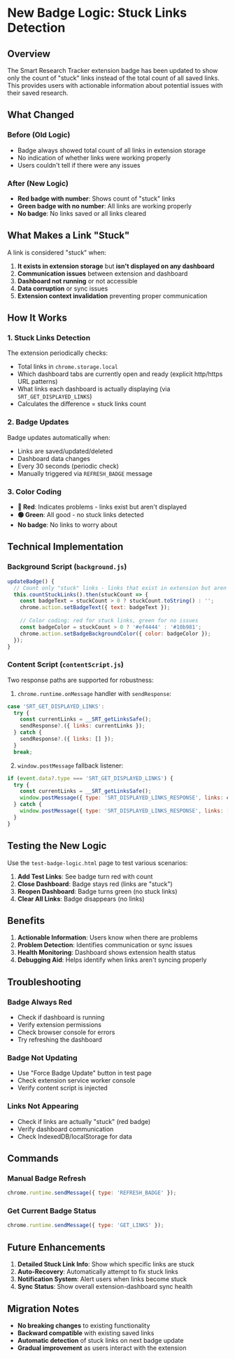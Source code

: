 # New Badge Logic: Stuck Links Detection

## Overview

The Smart Research Tracker extension badge has been updated to show only the count of "stuck" links instead of the total count of all saved links. This provides users with actionable information about potential issues with their saved research.

## What Changed

### Before (Old Logic)
- Badge always showed total count of all links in extension storage
- No indication of whether links were working properly
- Users couldn't tell if there were any issues

### After (New Logic)
- **Red badge with number**: Shows count of "stuck" links
- **Green badge with no number**: All links are working properly
- **No badge**: No links saved or all links cleared

## What Makes a Link "Stuck"

A link is considered "stuck" when:

1. **It exists in extension storage** but **isn't displayed on any dashboard**
2. **Communication issues** between extension and dashboard
3. **Dashboard not running** or not accessible
4. **Data corruption** or sync issues
5. **Extension context invalidation** preventing proper communication

## How It Works

### 1. Stuck Links Detection
The extension periodically checks:
- Total links in `chrome.storage.local`
- Which dashboard tabs are currently open and ready (explicit http/https URL patterns)
- What links each dashboard is actually displaying (via `SRT_GET_DISPLAYED_LINKS`)
- Calculates the difference = stuck links count

### 2. Badge Updates
Badge updates automatically when:
- Links are saved/updated/deleted
- Dashboard data changes
- Every 30 seconds (periodic check)
- Manually triggered via `REFRESH_BADGE` message

### 3. Color Coding
- **🔴 Red**: Indicates problems - links exist but aren't displayed
- **🟢 Green**: All good - no stuck links detected
- **No badge**: No links to worry about

## Technical Implementation

### Background Script (`background.js`)
```javascript
updateBadge() {
  // Count only "stuck" links - links that exist in extension but aren't displayed on dashboard
  this.countStuckLinks().then(stuckCount => {
    const badgeText = stuckCount > 0 ? stuckCount.toString() : '';
    chrome.action.setBadgeText({ text: badgeText });
    
    // Color coding: red for stuck links, green for no issues
    const badgeColor = stuckCount > 0 ? '#ef4444' : '#10b981';
    chrome.action.setBadgeBackgroundColor({ color: badgeColor });
  });
}
```

### Content Script (`contentScript.js`)
Two response paths are supported for robustness:

1) `chrome.runtime.onMessage` handler with `sendResponse`:
```javascript
case 'SRT_GET_DISPLAYED_LINKS':
  try {
    const currentLinks = __SRT_getLinksSafe();
    sendResponse?.({ links: currentLinks });
  } catch {
    sendResponse?.({ links: [] });
  }
  break;
```

2) `window.postMessage` fallback listener:
```javascript
if (event.data?.type === 'SRT_GET_DISPLAYED_LINKS') {
  try {
    const currentLinks = __SRT_getLinksSafe();
    window.postMessage({ type: 'SRT_DISPLAYED_LINKS_RESPONSE', links: currentLinks }, '*');
  } catch {
    window.postMessage({ type: 'SRT_DISPLAYED_LINKS_RESPONSE', links: [] }, '*');
  }
}
```

## Testing the New Logic

Use the `test-badge-logic.html` page to test various scenarios:

1. **Add Test Links**: See badge turn red with count
2. **Close Dashboard**: Badge stays red (links are "stuck")
3. **Reopen Dashboard**: Badge turns green (no stuck links)
4. **Clear All Links**: Badge disappears (no links)

## Benefits

1. **Actionable Information**: Users know when there are problems
2. **Problem Detection**: Identifies communication or sync issues
3. **Health Monitoring**: Dashboard shows extension health status
4. **Debugging Aid**: Helps identify when links aren't syncing properly

## Troubleshooting

### Badge Always Red
- Check if dashboard is running
- Verify extension permissions
- Check browser console for errors
- Try refreshing the dashboard

### Badge Not Updating
- Use "Force Badge Update" button in test page
- Check extension service worker console
- Verify content script is injected

### Links Not Appearing
- Check if links are actually "stuck" (red badge)
- Verify dashboard communication
- Check IndexedDB/localStorage for data

## Commands

### Manual Badge Refresh
```javascript
chrome.runtime.sendMessage({ type: 'REFRESH_BADGE' });
```

### Get Current Badge Status
```javascript
chrome.runtime.sendMessage({ type: 'GET_LINKS' });
```

## Future Enhancements

1. **Detailed Stuck Link Info**: Show which specific links are stuck
2. **Auto-Recovery**: Automatically attempt to fix stuck links
3. **Notification System**: Alert users when links become stuck
4. **Sync Status**: Show overall extension-dashboard sync health

## Migration Notes

- **No breaking changes** to existing functionality
- **Backward compatible** with existing saved links
- **Automatic detection** of stuck links on next badge update
- **Gradual improvement** as users interact with the extension

